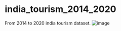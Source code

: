 # india_tourism_2014_2020
From 2014 to 2020 india tourism dataset.
![image](https://user-images.githubusercontent.com/110079774/190843750-dacc548b-94df-4773-bfe6-f4bd9f6c6563.png)
